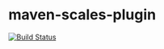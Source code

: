 maven-scales-plugin
===================


[![Build Status](https://travis-ci.org/scala-scales/maven-scales-plugin.png)](https://travis-ci.org/scala-scales/maven-scales-plugin)
